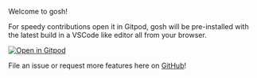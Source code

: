 Welcome to gosh!

For speedy contributions open it in Gitpod, gosh will be pre-installed with the
latest build in a VSCode like editor all from your browser.

[![Open in Gitpod](https://gitpod.io/button/open-in-gitpod.svg)](https://gitpod.io/#https://github.com/JesterOrNot/gosh)

File an issue or request more features here on
[GitHub](https://github.com/JesterOrNot/gosh/issues/new/choose)!

<!--WIP-->
